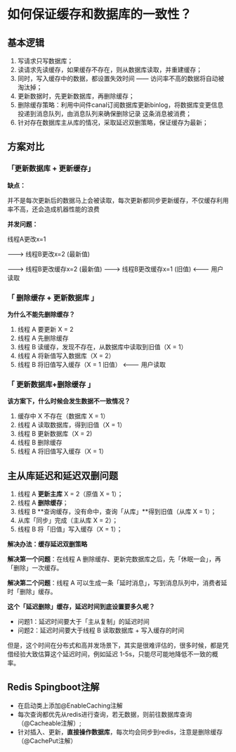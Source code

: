 



# 如何保证缓存和数据库的一致性？

## 基本逻辑

1. 写请求只写数据库；
2. 读请求先读缓存，如果缓存不存在，则从数据库读取，并重建缓存；
3. 同时，写入缓存中的数据，都设置失效时间 —— 访问率不高的数据将自动被淘汰掉；
4. 更新数据时，先更新数据库，再删除缓存；
5. 删除缓存策略：利用中间件canal订阅数据库更新binlog，将数据库变更信息投递到消息队列，由消息队列来确保删除记录 这条消息被消费；
6. 针对存在数据库主从库的情况，采取延迟双删策略，保证缓存为最新；



## 方案对比

### 「更新数据库 + 更新缓存」

**缺点：**

并不是每次更新后的数据马上会被读取，每次更新都同步更新缓存，不仅缓存利用率不高，还会造成机器性能的浪费

**并发问题：**

线程A更改x=1 

---> 线程B更改x=2 (最新值) 

---> 线程B更改缓存x=2 (最新值) ---> 线程B更改缓存x=1 (旧值) <--- 用户读取



### 「 删除缓存 + 更新数据库 」

**为什么不能先删除缓存？**

1. 线程 A 要更新 X = 2
2. 线程 A 先删除缓存
3. 线程 B 读缓存，发现不存在，从数据库中读取到旧值（X = 1）
4. 线程 A 将新值写入数据库（X = 2）
5. 线程 B 将旧值写入缓存（X = 1 旧值） <--- 用户读取



### 「 更新数据库+删除缓存 」

**该方案下，什么时候会发生数据不一致情况？**

1. 缓存中 X 不存在（数据库 X = 1）
2. 线程 A 读取数据库，得到旧值（X = 1）
3. 线程 B 更新数据库（X = 2)
4. 线程 B 删除缓存
5. 线程 A 将旧值写入缓存（X = 1）



## 主从库延迟和延迟双删问题

1. 线程 A **更新主库**  X = 2（原值 X = 1）；
2. 线程 A **删除缓存**；
3. 线程 B **查询缓存，没有命中，查询「从库」**得到旧值（从库 X = 1）；
4. 从库「同步」完成（主从库 X = 2）；
5. 线程 B 将「旧值」写入缓存（X = 1）；



**解决办法：缓存延迟双删策略**

**解决第一个问题**：在线程 A 删除缓存、更新完数据库之后，先「休眠一会」，再「删除」一次缓存。

**解决第二个问题**：线程 A 可以生成一条「延时消息」，写到消息队列中，消费者延时「删除」缓存。



**这个「延迟删除」缓存，延迟时间到底设置要多久呢？**

- 问题1：延迟时间要大于「主从复制」的延迟时间
- 问题2：延迟时间要大于线程 B 读取数据库 + 写入缓存的时间

但是，这个时间在分布式和高并发场景下，其实是很难评估的，很多时候，都是凭借经验大致估算这个延迟时间，例如延迟 1-5s，只能尽可能地降低不一致的概率。



## Redis Spingboot注解

- 在启动类上添加@EnableCaching注解
- 每次查询都优先从redis进行查询，若无数据，则前往数据库查询（@Cacheable注解）;
- 针对插入、更新，**直接操作数据库**，每次均会同步到redis，注意是删除缓存（@CachePut注解）

